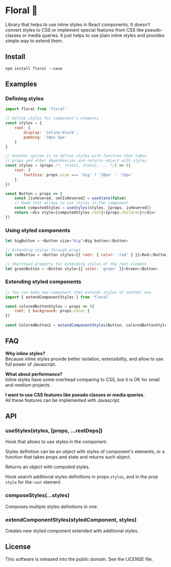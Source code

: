 # Floral :cherry_blossom:

Library that helps to use inline styles in React components.
It doesn't convert styles to CSS or implement special features from CSS
like pseudo-classes or media queries.
It just helps to use plain inline styles and provides simple way to extend them.

## Install

```
npm install floral --save
```

## Examples

### Defining styles

```js
import floral from 'floral'

// Define styles for component's elements
const styles = {
    root: {
        display: 'inline-block',
        padding: '10px 5px'
    }
}

// Another option is to define styles with function that takes
// props and other dependencies and returns object with styles.
const styles = (props /*, state1, state2, ... */) => ({
    root: {
        fontSize: props.size === 'big' ? '20px' : '15px'
    }
})

const Button = props => {
    const [isHovered, setIsHovered] = useState(false)
    // Hook that allows to use styles in the component
    const computedStyles = useStyles(styles, [props, isHovered])
    return <div style={computedStyles.root}>{props.children}</div>
})
```

### Using styled components

```js
let bigButton = <Button size="big">Big button</Button>

// Extending styles through props
let redButton = <Button styles={{ root: { color: 'red' } }}>Red</Button>

// Shorthand property for extending styles of the root element
let greenButton = <Button style={{ color: 'green' }}>Green</Button>
```

### Extending styled components

```js
// You can make new component that extends styles of another one
import { extendComponentStyles } from 'floral'

const coloredButtonStyles = props => ({
    root: { background: props.color }
})
    
const ColoredButton2 = extendComponentStyles(Button, coloredButtonStyles)
```

## FAQ

**Why inline styles?**
<br>
Because inline styles provide better isolation, extensibility, and allow to use
full power of Javascript.

**What about performance?**
<br>
Inline styles have some overhead comparing to CSS,
but it is OK for small and medium projects.

**I want to use CSS features like pseudo classes or media queries.**
<br>
All these features can be implemented with Javascript.

## API

### useStyles(styles, [props, ...restDeps])

Hook that allows to use styles in the component.

Styles definition can be an object with styles of component's elements,
or a function that takes props and state and returns such object.

Returns an object with computed styles.

Hook search additional styles definitions in props `styles`, and in the prop
`style` for the `root` element.

### composeStyles(...styles)

Composes multiple styles definitions in one.

### extendComponentStyles(styledComponent, styles)

Creates new styled component extended with additional styles.

## License

This software is released into the public domain.
See the LICENSE file.

